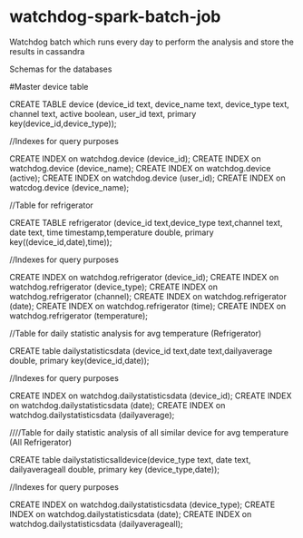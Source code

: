 # watchdog-spark-batch-job
Watchdog batch which runs every day to perform the analysis and store the results in cassandra

Schemas for the databases

#Master device table 


CREATE TABLE device (device_id text, device_name text, device_type text, channel text, active boolean, user_id text, primary key(device_id,device_type));

//Indexes for query purposes


CREATE INDEX on watchdog.device (device_id);
CREATE INDEX on watchdog.device (device_name);
CREATE INDEX on watchdog.device (active);
CREATE INDEX on watchdog.device (user_id);
CREATE INDEX on watcdog.device (device_name);

//Table for refrigerator


CREATE TABLE refrigerator (device_id text,device_type text,channel text, date text, time timestamp,temperature double, primary key((device_id,date),time));

//Indexes for query purposes


CREATE INDEX on watchdog.refrigerator (device_id);
CREATE INDEX on watchdog.refrigerator (device_type);
CREATE INDEX on watchdog.refrigerator (channel);
CREATE INDEX on watchdog.refrigerator (date);
CREATE INDEX on watchdog.refrigerator (time);
CREATE INDEX on watchdog.refrigerator (temperature);


//Table for daily statistic analysis for avg temperature (Refrigerator)


CREATE table dailystatisticsdata (device_id text,date text,dailyaverage double, primary key(device_id,date));

//Indexes for query purposes


CREATE INDEX on watchdog.dailystatisticsdata (device_id);
CREATE INDEX on watchdog.dailystatisticsdata (date);
CREATE INDEX on watchdog.dailystatisticsdata (dailyaverage);


////Table for daily statistic analysis of all similar device for avg temperature (All Refrigerator)


CREATE table dailystatisticsalldevice(device_type text, date text, dailyaverageall double, primary key (device_type,date));

//Indexes for query purposes


CREATE INDEX on watchdog.dailystatisticsdata (device_type);
CREATE INDEX on watchdog.dailystatisticsdata (date);
CREATE INDEX on watchdog.dailystatisticsdata (dailyaverageall);
